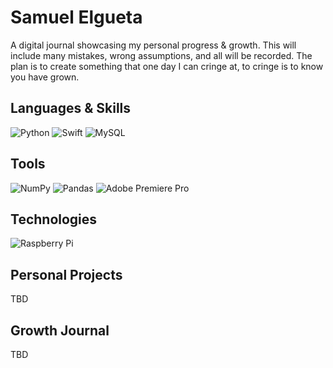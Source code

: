# Samuel Elgueta
A digital journal showcasing my personal progress & growth. This will include many mistakes, wrong assumptions, and all will be recorded.
The plan is to create something that one day I can cringe at, to cringe is to know you have grown. 
## Languages & Skills
![Python](https://img.shields.io/badge/python-3670A0?style=for-the-badge&logo=python&logoColor=ffdd54)
![Swift](https://img.shields.io/badge/swift-F54A2A?style=for-the-badge&logo=swift&logoColor=white)
![MySQL](https://img.shields.io/badge/mysql-4479A1.svg?style=for-the-badge&logo=mysql&logoColor=white)
## Tools
![NumPy](https://img.shields.io/badge/numpy-%23013243.svg?style=for-the-badge&logo=numpy&logoColor=white)
![Pandas](https://img.shields.io/badge/pandas-%23150458.svg?style=for-the-badge&logo=pandas&logoColor=white)
![Adobe Premiere Pro](https://img.shields.io/badge/Adobe%20Premiere%20Pro-9999FF.svg?style=for-the-badge&logo=Adobe%20Premiere%20Pro&logoColor=white)
## Technologies
![Raspberry Pi](https://img.shields.io/badge/-RaspberryPi-C51A4A?style=for-the-badge&logo=Raspberry-Pi)
## Personal Projects
TBD
## Growth Journal
TBD
